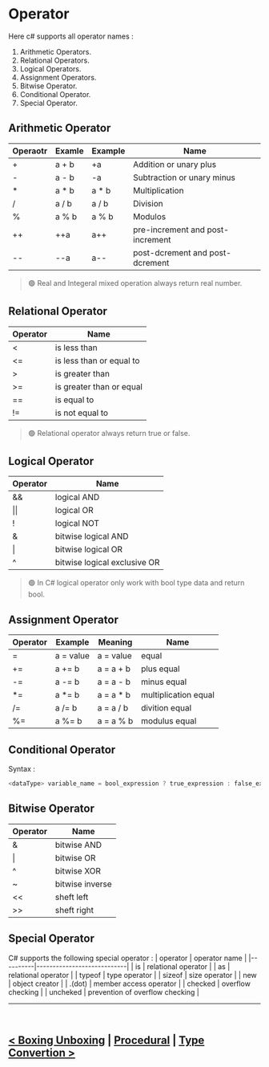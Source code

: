 Operator
========
Here c# supports all operator names : 

1. Arithmetic Operators.
2. Relational Operators.
3. Logical Operators.
4. Assignment Operators.
5. Bitwise Operator.
6. Conditional Operator.
7. Special Operator.

## Arithmetic Operator
| Operaotr | Examle  |Example | Name                                                                                 |
|----------|---------|--------|--------------------------------------------------------------------------------------|
| +        | a + b   | +a     | Addition or unary plus                                                               |
| -        | a - b   | -a     | Subtraction or unary minus                                                           |
| *        | a * b   | a * b  | Multiplication                     |
| /        | a / b   | a / b  | Division |
| %        | a % b   | a % b  | Modulos  |
| ++       | ++a     | a++    | pre-increment and post-increment |
| --       | --a     | a--    | post-dcrement and post-dcrement  |

> 🟢 Real and Integeral mixed operation always return real number.


## Relational Operator
| Operator | Name                                                 |
|----------|------------------------------------------------------|
| <        | is less than                                         |
| <=       | is less than or equal to                             |
| >        | is greater than                                      |
| >=       | is greater than or equal                             |
| ==       | is equal to                                          |
| !=       | is not equal to                                      |

> 🟢 Relational operator always return true or false.

## Logical Operator
| Operator  | Name                                                          |
|-----------|---------------------------------------------------------------|
| &&        | logical AND                                                   |
| \|\|      | logical OR                                                    |
| \!        | logical NOT                                                   |
| &         | bitwise logical AND                                           |
| \|        | bitwise logical OR                                            |
| \^        | bitwise logical exclusive OR                                  |


> 🟢 In C# logical operator only work with bool type data and return bool.

## Assignment Operator 
| Operator  | Example    | Meaning     | Name                                                          |
|-----------|------------|-------------|---------------------------------------------------------------|
| =         | a = value  | a = value   | equal                                                         |
| +=        | a += b     | a = a + b   | plus equal |
| -=        | a -= b     | a = a - b   | minus equal|
| *=        | a *= b     | a = a * b   | multiplication equal |
| /=        | a /= b     | a = a / b   | divition equal      |
| %=        | a %= b     | a = a % b   | modulus equal  |

## Conditional Operator 
Syntax : 
```cs
<dataType> variable_name = bool_expression ? true_expression : false_expression;
```

## Bitwise Operator
| Operator | Name                     |
|----------|--------------------------|
| &        | bitwise AND              |
| \|       | bitwise OR               |
| \^       | bitwise XOR              |
| ~        | bitwise inverse          |
| <<       | sheft left               |
| >>       | sheft right              |

## Special Operator
C# supports the following special operator : 
| operator | operator name              |
|----------|----------------------------|
| is       | relational operator        |
| as       | relational operator        |
| typeof   | type operator              |
| sizeof   | size operator              |
| new      | object creator             |
| .(dot)   | member access operator     |
| checked  | overflow checking          |
| uncheked | prevention of overflow checking |

<hr />
<br />

[< Boxing Unboxing](./../09.boxing_unboxing/boxing_unboxing.md) | [Procedural](./../section_01.md) | [Type Convertion >](./../11.type_conversion/type_conversion.md)
---------
